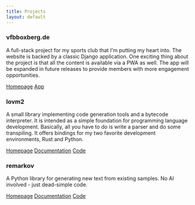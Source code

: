 ```yaml
---
title: Projects
layout: default
---
```


### vfbboxberg.de

A full-stack project for my sports club that I'm putting my heart into.
The website is backed by a classic Django application.
One exciting thing about the project is that all the content is available via a PWA as well.
The app will be expanded in future releases to provide members with more engagement opportunities.

<div class="project-links">
    <span class="project-link"><a href="https://vfbboxberg.de">Homepage</a></span>
    <span class="project-link"><a href="https://app.vfbboxberg.de">App</a></span>
</div>

<div class="project-separator"></div>

### lovm2

A small library implementing code generation tools and a bytecode interpreter. It is intended as a simple foundation for programming language development. Basically, all you have to do is write a parser and do some transpiling. It offers bindings for my two favorite development environments, Rust and Python.

<div class="project-links">
    <span class="project-link"><a href="https://lausek.eu/lovm2/">Homepage</a></span>
    <span class="project-link"><a href="https://docs.rs/lovm2/latest/lovm2/">Documentation</a></span>
    <span class="project-link"><a href="https://github.com/lausek/lovm2">Code</a></span>
</div>

<div class="project-separator"></div>

### remarkov

A Python library for generating new text from existing samples.
No AI involved - just dead-simple code.

<div class="project-links">
    <span class="project-link"><a href="https://lausek.eu/remarkov">Homepage</a></span>
    <span class="project-link"><a href="https://lausek.eu/remarkov/docs/remarkov.html">Documentation</a></span>
    <span class="project-link"><a href="https://github.com/lausek/remarkov">Code</a></span>
</div>

<div class="project-separator"></div>

<!--
### lowebf

A microframework for building websites in PHP with a focus on simplicity, security and content segregation.

<div class="project-links">
    <span class="project-link"><a href="https://lausek.eu/lowebf/">Documentation</a></span>
    <span class="project-link"><a href="https://github.com/lausek/lowebf">Code</a></span>
</div>
-->
